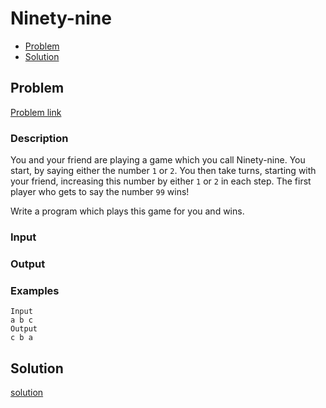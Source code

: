 # Ninety-nine
- [Problem](#problem)
- [Solution](#solution)

## Problem
[Problem link](https://open.kattis.com/problems/ninetynine)

### Description
You and your friend are playing a game which you call Ninety-nine. You start, by saying either the number `1` or `2`. You then take turns, starting with your friend, increasing this number by either `1` or `2` in each step. The first player who gets to say the number `99` wins!

Write a program which plays this game for you and wins.

### Input

### Output

### Examples
```
Input
a b c
Output
c b a
```

## Solution

[solution](./solution)